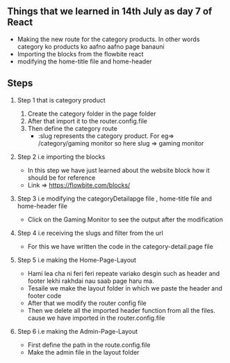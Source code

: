 ## Things that we learned in 14th July as day 7 of React
- Making the new route for the category products. In other words category ko products ko aafno aafno page banauni
- Importing the blocks from the flowbite react
- modifying the home-title file and home-header 

## Steps

1. Step 1 that is category product
    1. Create the category folder in the page folder
    2. After that import it to the router.config.file
    3. Then define the category route 
        - :slug represents the category product. For eg=> /category/gaming monitor so here slug => gaming monitor

2. Step 2 i.e importing the blocks
    - In this step we have just learned about the website block how it should be for reference
    - Link => https://flowbite.com/blocks/

3. Step 3 i.e modifying the categoryDetailapge file , home-title file and home-header file
    - Click on the Gaming Monitor to see the output after the modification

4. Step 4 i.e receiving the slugs and filter from the url
    - For  this  we have written the code in the category-detail.page file

5. Step 5 i.e making the Home-Page-Layout
    - Hami lea cha ni feri feri repeate variako desgin such as header and footer lekhi rakhdai nau saab page haru ma.
    - Tesaile we make the layout folder in which we paste the header and footer code
    - After that we modify the router config file
    - Then we delete all the imported header function from all the files. 
    cause we have imported in the router.config.file

6. Step 6 i.e making the Admin-Page-Layout 
    - First define the path in the route.config.file
    - Make the admin file in the layout folder